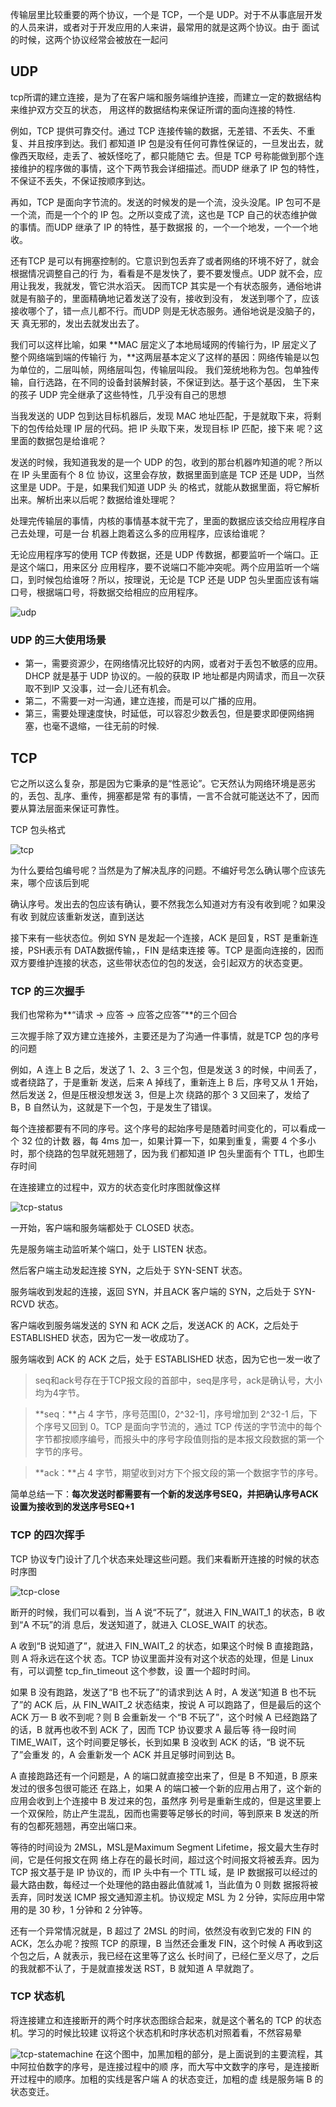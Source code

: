 
传输层里比较重要的两个协议，一个是 TCP，一个是
UDP。对于不从事底层开发的人员来讲，或者对于开发应用的人来讲，最常用的就是这两个协议。由于
面试的时候，这两个协议经常会被放在一起问

<!--more-->

## UDP
tcp所谓的建立连接，是为了在客户端和服务端维护连接，而建立一定的数据结构来维护双方交互的状态，
用这样的数据结构来保证所谓的面向连接的特性.

例如，TCP 提供可靠交付。通过 TCP 连接传输的数据，无差错、不丢失、不重复、并且按序到达。我们
都知道 IP 包是没有任何可靠性保证的，一旦发出去，就像西天取经，走丢了、被妖怪吃了，都只能随它
去。但是 TCP 号称能做到那个连接维护的程序做的事情，这个下两节我会详细描述。而UDP 继承了 IP
包的特性，不保证不丢失，不保证按顺序到达。


再如，TCP 是面向字节流的。发送的时候发的是一个流，没头没尾。IP 包可不是一个流，而是一个个的
IP 包。之所以变成了流，这也是 TCP 自己的状态维护做的事情。而UDP 继承了 IP 的特性，基于数据报
的，一个一个地发，一个一个地收。

还有TCP 是可以有拥塞控制的。它意识到包丢弃了或者网络的环境不好了，就会根据情况调整自己的行
为，看看是不是发快了，要不要发慢点。UDP 就不会，应用让我发，我就发，管它洪水滔天。
因而TCP 其实是一个有状态服务，通俗地讲就是有脑子的，里面精确地记着发送了没有，接收到没有，
发送到哪个了，应该接收哪个了，错一点儿都不行。而UDP 则是无状态服务。通俗地说是没脑子的，天
真无邪的，发出去就发出去了。

我们可以这样比喻，如果 **MAC 层定义了本地局域网的传输行为，IP 层定义了整个网络端到端的传输行
为，**这两层基本定义了这样的基因：网络传输是以包为单位的，二层叫帧，网络层叫包，传输层叫段。
我们笼统地称为包。包单独传输，自行选路，在不同的设备封装解封装，不保证到达。基于这个基因，
生下来的孩子 UDP 完全继承了这些特性，几乎没有自己的思想

当我发送的 UDP 包到达目标机器后，发现 MAC 地址匹配，于是就取下来，将剩下的包传给处理 IP 层的代码。把 IP 头取下来，发现目标 IP 匹配，接下来
呢？这里面的数据包是给谁呢？

发送的时候，我知道我发的是一个 UDP 的包，收到的那台机器咋知道的呢？所以在 IP 头里面有个 8 位
协议，这里会存放，数据里面到底是 TCP 还是 UDP，当然这里是 UDP。于是，如果我们知道 UDP 头
的格式，就能从数据里面，将它解析出来。解析出来以后呢？数据给谁处理呢？

处理完传输层的事情，内核的事情基本就干完了，里面的数据应该交给应用程序自己去处理，可是一台
机器上跑着这么多的应用程序，应该给谁呢？

无论应用程序写的使用 TCP 传数据，还是 UDP 传数据，都要监听一个端口。正是这个端口，用来区分
应用程序，要不说端口不能冲突呢。两个应用监听一个端口，到时候包给谁呀？所以，按理说，无论是
TCP 还是 UDP 包头里面应该有端口号，根据端口号，将数据交给相应的应用程序。

![udp](/img/geektime-network-protocol-udp.png)

### UDP 的三大使用场景

- 第一，需要资源少，在网络情况比较好的内网，或者对于丢包不敏感的应用。 DHCP 就是基于 UDP 协议的。一般的获取 IP 地址都是内网请求，而且一次获取不到IP 又没事，过一会儿还有机会。
- 第二，不需要一对一沟通，建立连接，而是可以广播的应用。
- 第三，需要处理速度快，时延低，可以容忍少数丢包，但是要求即便网络拥塞，也毫不退缩，一往无前的时候.


## TCP
它之所以这么复杂，那是因为它秉承的是“性恶论”。它天然认为网络环境是恶劣的，丢包、乱序、重传，拥塞都是常
有的事情，一言不合就可能送达不了，因而要从算法层面来保证可靠性。

TCP 包头格式

![tcp](/img/geektime-network-protocol-tcp.png)

为什么要给包编号呢？当然是为了解决乱序的问题。不编好号怎么确认哪个应该先
来，哪个应该后到呢

确认序号。发出去的包应该有确认，要不然我怎么知道对方有没有收到呢？如果没有收
到就应该重新发送，直到送达

接下来有一些状态位。例如 SYN 是发起一个连接，ACK 是回复，RST 是重新连接，PSH表示有 DATA数据传输，，FIN 是结束连接
等。TCP 是面向连接的，因而双方要维护连接的状态，这些带状态位的包的发送，会引起双方的状态变更。


### TCP 的三次握手

我们也常称为**“请求 -> 应答 -> 应答之应答”**的三个回合


三次握手除了双方建立连接外，主要还是为了沟通一件事情，就是TCP 包的序号的问题

例如，A 连上 B 之后，发送了 1、2、3 三个包，但是发送 3 的时候，中间丢了，或者绕路了，于是重新
发送，后来 A 掉线了，重新连上 B 后，序号又从 1 开始，然后发送 2，但是压根没想发送 3，但是上次
绕路的那个 3 又回来了，发给了 B，B 自然认为，这就是下一个包，于是发生了错误。


每个连接都要有不同的序号。这个序号的起始序号是随着时间变化的，可以看成一个 32 位的计数
器，每 4ms 加一，如果计算一下，如果到重复，需要 4 个多小时，那个绕路的包早就死翘翘了，因为我
们都知道 IP 包头里面有个 TTL，也即生存时间


在连接建立的过程中，双方的状态变化时序图就像这样


![tcp-status](/img/geektime-network-protocol-tcp-status.png)




一开始，客户端和服务端都处于 CLOSED 状态。

先是服务端主动监听某个端口，处于 LISTEN 状态。

然后客户端主动发起连接 SYN，之后处于 SYN-SENT 状态。

服务端收到发起的连接，返回 SYN，并且ACK 客户端的 SYN，之后处于 SYN-RCVD 状态。

客户端收到服务端发送的 SYN 和 ACK 之后，发送ACK 的 ACK，之后处于 ESTABLISHED 状态，因为它一发一收成功了。

服务端收到 ACK 的 ACK 之后，处于 ESTABLISHED 状态，因为它也一发一收了


>seq和ack号存在于TCP报文段的首部中，seq是序号，ack是确认号，大小均为4字节。

>**seq：**占 4 字节，序号范围[0，2^32-1]，序号增加到 2^32-1 后，下个序号又回到 0。TCP 是面向字节流的，通过 TCP 传送的字节流中的每个字节都按顺序编号，而报头中的序号字段值则指的是本报文段数据的第一个字节的序号。

>**ack：**占 4 字节，期望收到对方下个报文段的第一个数据字节的序号。


简单总结一下：**每次发送时都需要有一个新的发送序号SEQ，并把确认序号ACK设置为接收到的发送序号SEQ+1**


### TCP 的四次挥手

TCP 协议专门设计了几个状态来处理这些问题。我们来看断开连接的时候的状态时序图

![tcp-close](/img/geektime-netwok-protocol-tcp-close.png)

断开的时候，我们可以看到，当 A 说“不玩了”，就进入 FIN_WAIT_1 的状态，B 收到“A 不玩”的消
息后，发送知道了，就进入 CLOSE_WAIT 的状态。

A 收到“B 说知道了”，就进入 FIN_WAIT_2 的状态，如果这个时候 B 直接跑路，则 A 将永远在这个状
态。TCP 协议里面并没有对这个状态的处理，但是 Linux 有，可以调整 tcp_fin_timeout 这个参数，设
置一个超时时间。

如果 B 没有跑路，发送了“B 也不玩了”的请求到达 A 时，A 发送“知道 B 也不玩了”的 ACK 后，从
FIN_WAIT_2 状态结束，按说 A 可以跑路了，但是最后的这个 ACK 万一 B 收不到呢？则 B 会重新发一
个“B 不玩了”，这个时候 A 已经跑路了的话，B 就再也收不到 ACK 了，因而 TCP 协议要求 A 最后等
待一段时间 TIME_WAIT，这个时间要足够长，长到如果 B 没收到 ACK 的话，“B 说不玩了”会重发
的，A 会重新发一个 ACK 并且足够时间到达 B。

A 直接跑路还有一个问题是，A 的端口就直接空出来了，但是 B 不知道，B 原来发过的很多包很可能还
在路上，如果 A 的端口被一个新的应用占用了，这个新的应用会收到上个连接中 B 发过来的包，虽然序
列号是重新生成的，但是这里要上一个双保险，防止产生混乱，因而也需要等足够长的时间，等到原来
B 发送的所有的包都死翘翘，再空出端口来。

等待的时间设为 2MSL，MSL是Maximum Segment Lifetime，报文最大生存时间，它是任何报文在网
络上存在的最长时间，超过这个时间报文将被丢弃。因为 TCP 报文基于是 IP 协议的，而 IP 头中有一个
TTL 域，是 IP 数据报可以经过的最大路由数，每经过一个处理他的路由器此值就减 1，当此值为 0 则数
据报将被丢弃，同时发送 ICMP 报文通知源主机。协议规定 MSL 为 2 分钟，实际应用中常用的是 30
秒，1 分钟和 2 分钟等。

还有一个异常情况就是，B 超过了 2MSL 的时间，依然没有收到它发的 FIN 的 ACK，怎么办呢？按照
TCP 的原理，B 当然还会重发 FIN，这个时候 A 再收到这个包之后，A 就表示，我已经在这里等了这么
长时间了，已经仁至义尽了，之后的我就都不认了，于是就直接发送 RST，B 就知道 A 早就跑了。


### TCP 状态机

将连接建立和连接断开的两个时序状态图综合起来，就是这个著名的 TCP 的状态机。学习的时候比较建
议将这个状态机和时序状态机对照着看，不然容易晕

![tcp-statemachine](/img/geektime-network-protocol-tcp-statemachine.png)
在这个图中，加黑加粗的部分，是上面说到的主要流程，其中阿拉伯数字的序号，是连接过程中的顺
序，而大写中文数字的序号，是连接断开过程中的顺序。加粗的实线是客户端 A 的状态变迁，加粗的虚
线是服务端 B 的状态变迁。